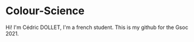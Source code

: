 # Colour-Science

Hi! I'm Cédric DOLLET, I'm a french student. 
This is my github for the Gsoc 2021.
